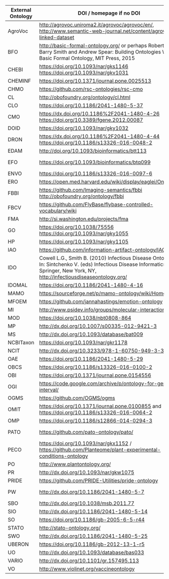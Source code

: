 External Ontology|DOI / homepage if no DOI|License|FAIRsharing URL
-----------------|------------------------|-------|---------------
AgroVoc|http://agrovoc.uniroma2.it/agrovoc/agrovoc/en/, http://www.semantic-web-journal.net/content/agrovoc-linked-dataset|https://creativecommons.org/licenses/by/3.0/igo/|https://doi.org/10.25504/FAIRsharing.anpj91
BFO|http://basic-formal-ontology.org/ or perhaps Robert Arp, Barry Smith and Andrew Spear: Building Ontologies With Basic Formal Ontology, MIT Press, 2015|http://creativecommons.org/licenses/by/4.0/|https://doi.org/10.25504/FAIRsharing.wcpd6f
CHEBI|https://doi.org/10.1093/nar/gks1146 https://doi.org/10.1093/nar/gkv1031|https://creativecommons.org/licenses/by/4.0/|https://doi.org/10.25504/FAIRsharing.62qk8w
CHEMINF|https://doi.org/10.1371/journal.pone.0025513|http://creativecommons.org/licenses/by/4.0/|https://doi.org/10.25504/FAIRsharing.sjhvyy
CHMO|https://github.com/rsc-ontologies/rsc-cmo|http://creativecommons.org/licenses/by/4.0/|https://doi.org/10.25504/FAIRsharing.9j4wh2
CL|http://obofoundry.org/ontology/cl.html|http://creativecommons.org/licenses/by/3.0/|https://doi.org/10.25504/FAIRsharing.j9y503
CLO|https://doi.org/10.1186/2041-1480-5-37|http://creativecommons.org/licenses/by/3.0/|https://doi.org/10.25504/FAIRsharing.4dvtcz
CMO|https://dx.doi.org/10.1186%2F2041-1480-4-26 https://doi.org/10.3389/fgene.2012.00087|http://creativecommons.org/publicdomain/zero/1.0/|https://doi.org/10.25504/FAIRsharing.dq78pn
DOID|https://doi.org/10.1093/nar/gky1032|https://creativecommons.org/publicdomain/zero/1.0/|https://doi.org/10.25504/FAIRsharing.8b6wfq
DRON|https://dx.doi.org/10.1186%2F2041-1480-4-44 https://doi.org/10.1186/s13326-016-0048-2|http://creativecommons.org/licenses/by/3.0/|https://doi.org/10.25504/FAIRsharing.w5ntfd
EDAM|http://doi.org/10.1093/bioinformatics/btt113|http://creativecommons.org/licenses/by-sa/4.0/|https://doi.org/10.25504/FAIRsharing.a6r7zs
EFO|https://doi.org/10.1093/bioinformatics/btq099|EBI Terms of Use - https://www.ebi.ac.uk/about/terms-of-use|https://doi.org/10.25504/FAIRsharing.1gr4tz
ENVO|https://doi.org/10.1186/s13326-016-0097-6|http://creativecommons.org/licenses/by/3.0/|https://doi.org/10.25504/FAIRsharing.azqskx
ERO|https://open.med.harvard.edu/wiki/display/eaglei/Ontology|could not be found|https://doi.org/10.25504/FAIRsharing.nwgynk
FBBI|https://github.com/Imaging-semantics/fbbi http://obofoundry.org/ontology/fbbi|https://creativecommons.org/licenses/by/4.0/|https://doi.org/10.25504/FAIRsharing.ny3z9j
FBCV|https://github.com/FlyBase/flybase-controlled-vocabulary/wiki|http://creativecommons.org/licenses/by/3.0/|https://doi.org/10.25504/FAIRsharing.6tgyxf
FMA|http://si.washington.edu/projects/fma|https://creativecommons.org/licenses/by/3.0/|https://doi.org/10.25504/FAIRsharing.x56jsy
GO|https://doi.org/10.1038/75556 https://doi.org/10.1093/nar/gky1055|http://creativecommons.org/licenses/by/3.0/|https://doi.org/10.25504/FAIRsharing.6xq0ee
HP|https://doi.org/10.1093/nar/gky1105|https://hpo.jax.org/app/license|https://doi.org/10.25504/FAIRsharing.kbtt7f
IAO|https://github.com/information-artifact-ontology/IAO/|http://creativecommons.org/licenses/by/3.0/|https://doi.org/10.25504/FAIRsharing.gq1xtx
IDO|Cowell L.G., Smith B. (2010) Infectious Disease Ontology. In: Sintchenko V. (eds) Infectious Disease Informatics. Springer, New York, NY, http://infectiousdiseaseontology.org/|https://creativecommons.org/licenses/by/3.0/|https://doi.org/10.25504/FAIRsharing.aae3v6
IDOMAL|https://doi.org/10.1186/2041-1480-4-16|https://creativecommons.org/publicdomain/zero/1.0/|https://doi.org/10.25504/FAIRsharing.2q8c28
MAMO|https://sourceforge.net/p/mamo-ontology/wiki/Home/|http://opensource.org/licenses/Artistic-2.0|https://doi.org/10.25504/FAIRsharing.kbz5jh
MFOEM|https://github.com/jannahastings/emotion-ontology|https://creativecommons.org/licenses/by/3.0/|https://doi.org/10.25504/FAIRsharing.dx30m8
MI|http://www.psidev.info/groups/molecular-interactions|https://creativecommons.org/licenses/by/4.0/|https://doi.org/10.25504/FAIRsharing.8qzmtr
MOD|https://doi.org/10.1038/nbt0808-864|https://creativecommons.org/licenses/by/4.0/|https://doi.org/10.25504/FAIRsharing.2m4ms9
MP|http://dx.doi.org/10.1007/s00335-012-9421-3|https://creativecommons.org/licenses/by/4.0/|https://doi.org/10.25504/FAIRsharing.kg1x4z
MS|http://dx.doi.org/10.1093/database/bat009|https://creativecommons.org/licenses/by/3.0/|https://doi.org/10.25504/FAIRsharing.sxh2dp
NCBITaxon|https://doi.org/10.1093/nar/gkr1178|https://creativecommons.org/publicdomain/zero/1.0/|https://doi.org/10.25504/FAIRsharing.fj07xj
NCIT|http://dx.doi.org/10.3233/978-1-60750-949-3-33|https://creativecommons.org/licenses/by/4.0/|https://doi.org/10.25504/FAIRsharing.4cvwxa
OAE|https://doi.org/10.1186/2041-1480-5-29|http://creativecommons.org/licenses/by/3.0/|https://doi.org/10.25504/FAIRsharing.tw4q8x
OBCS|https://doi.org/10.1186/s13326-016-0100-2|http://creativecommons.org/licenses/by/3.0/|https://doi.org/10.25504/FAIRsharing.5p12xh
OBI|https://doi.org/10.1371/journal.pone.0154556|http://creativecommons.org/licenses/by/3.0/|https://doi.org/10.25504/FAIRsharing.284e1z
OGI|https://code.google.com/archive/p/ontology-for-genetic-interval/|https://opensource.org/licenses/BSD-3-Clause|https://doi.org/10.25504/FAIRsharing.vh9jbb
OGMS|https://github.com/OGMS/ogms|http://creativecommons.org/licenses/by/4.0/|https://doi.org/10.25504/FAIRsharing.rvz0m9
OMIT|https://doi.org/10.1371/journal.pone.0100855 and https://doi.org/10.1186/s13326-016-0064-2|https://creativecommons.org/licenses/by/3.0/|https://doi.org/10.25504/FAIRsharing.mf91p5
OMP|https://doi.org/10.1186/s12866-014-0294-3|http://creativecommons.org/licenses/by/3.0/|https://doi.org/10.25504/FAIRsharing.cc3f2x
PATO|https://github.com/pato-ontology/pato/|https://opensource.org/licenses/BSD-3-Clause and http://creativecommons.org/licenses/by/3.0/ |https://doi.org/10.25504/FAIRsharing.ezwdhz
PECO|https://doi.org/10.1093/nar/gkx1152 / https://github.com/Planteome/plant-experimental-conditions-ontology | https://creativecommons.org/licenses/by/4.0/|https://fairsharing.org/bsg-s001359/
PO|http://www.plantontology.org/|https://creativecommons.org/licenses/by/4.0/|https://doi.org/10.25504/FAIRsharing.3ngg40
PR|http://dx.doi.org/10.1093/nar/gkw1075|https://creativecommons.org/licenses/by/4.0/|https://doi.org/10.25504/FAIRsharing.4ndncv
PRIDE|https://github.com/PRIDE-Utilities/pride-ontology|https://www.apache.org/licenses/LICENSE-2.0.html|
PW|http://dx.doi.org/10.1186/2041-1480-5-7|http://creativecommons.org/licenses/by/3.0/ and https://creativecommons.org/licenses/by/4.0/|https://doi.org/10.25504/FAIRsharing.f73xhd
SBO|http://dx.doi.org/10.1038/msb.2011.77|http://opensource.org/licenses/Artistic-2.0|https://doi.org/10.25504/FAIRsharing.s19src
SIO|http://dx.doi.org/10.1186/2041-1480-5-14|??|https://doi.org/10.25504/FAIRsharing.dpkb5f
SO|https://doi.org/10.1186/gb-2005-6-5-r44|https://creativecommons.org/licenses/by/4.0/|https://doi.org/10.25504/FAIRsharing.6bc7h9
STATO|http://stato-ontology.org/|http://creativecommons.org/licenses/by/3.0/|https://doi.org/10.25504/FAIRsharing.na5xp
SWO|http://dx.doi.org/10.1186/2041-1480-5-25|https://creativecommons.org/licenses/by/4.0/|https://doi.org/10.25504/FAIRsharing.sp3szt
UBERON|https://doi.org/10.1186/gb-2012-13-1-r5|http://creativecommons.org/licenses/by/3.0/|https://doi.org/10.25504/FAIRsharing.4c0b6b
UO|http://dx.doi.org/10.1093/database/bas033|http://creativecommons.org/licenses/by/3.0/|https://doi.org/10.25504/FAIRsharing.mjnypw
VARIO|http://dx.doi.org/10.1101/gr.157495.113|??|https://doi.org/10.25504/FAIRsharing.65xkbs
VO|http://www.violinet.org/vaccineontology|http://creativecommons.org/licenses/by/3.0/|https://doi.org/10.25504/FAIRsharing.zwtww5
